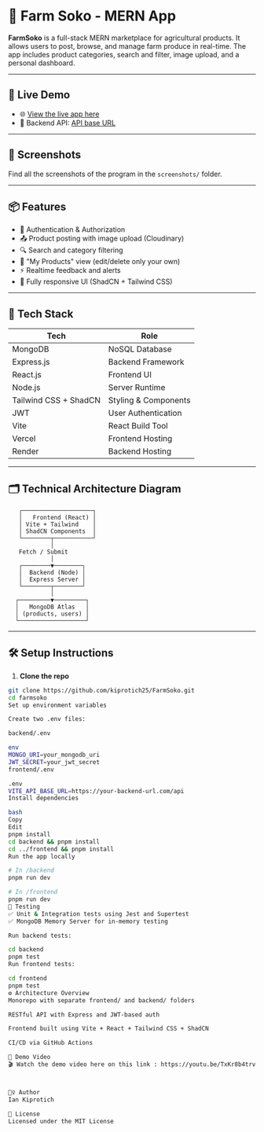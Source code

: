 # 🌽 Farm Soko - MERN App

**FarmSoko** is a full-stack MERN marketplace for agricultural products. It allows users to post, browse, and manage farm produce in real-time. The app includes product categories, search and filter, image upload, and a personal dashboard.

---

## 🚀 Live Demo

- 🌐 [View the live app here](https://farm-soko.vercel.app)  
- 🧠 Backend API: [API base URL](https://farm-soko-api.onrender.com)

---

## 📸 Screenshots

Find all the screenshots of the program in the `screenshots/` folder.

---

## 📦 Features

- 🔐 Authentication & Authorization  
- 📤 Product posting with image upload (Cloudinary)  
- 🔍 Search and category filtering  
- 🧾 "My Products" view (edit/delete only your own)  
- ⚡ Realtime feedback and alerts  
- 📱 Fully responsive UI (ShadCN + Tailwind CSS)

---

## 🧪 Tech Stack

| Tech                   | Role                  |
|------------------------|-----------------------|
| MongoDB                | NoSQL Database        |
| Express.js             | Backend Framework     |
| React.js               | Frontend UI           |
| Node.js                | Server Runtime        |
| Tailwind CSS + ShadCN  | Styling & Components  |
| JWT                    | User Authentication   |
| Vite                   | React Build Tool      |
| Vercel                 | Frontend Hosting      |
| Render                 | Backend Hosting       |

---

## 🗂️ Technical Architecture Diagram

 

       ┌────────────────────┐
       │   Frontend (React) │
       │ Vite + Tailwind    │
       │ ShadCN Components  │
       └────────┬───────────┘
                │
       Fetch / Submit
                │
       ┌────────▼────────┐
       │  Backend (Node) │
       │  Express Server │
       └────────┬────────┘
                │
      ┌─────────▼─────────┐
      │   MongoDB Atlas   │
      │ (products, users) │
      └───────────────────┘



---

## 🛠️ Setup Instructions

1. **Clone the repo**

```bash
git clone https://github.com/kiprotich25/FarmSoko.git
cd farmsoko
Set up environment variables

Create two .env files:

backend/.env

env
MONGO_URI=your_mongodb_uri
JWT_SECRET=your_jwt_secret
frontend/.env

.env
VITE_API_BASE_URL=https://your-backend-url.com/api
Install dependencies

bash
Copy
Edit
pnpm install
cd backend && pnpm install
cd ../frontend && pnpm install
Run the app locally

# In /backend
pnpm run dev

# In /frontend
pnpm run dev
🔬 Testing
✅ Unit & Integration tests using Jest and Supertest
✅ MongoDB Memory Server for in-memory testing

Run backend tests:

cd backend
pnpm test
Run frontend tests:

cd frontend
pnpm test
⚙️ Architecture Overview
Monorepo with separate frontend/ and backend/ folders

RESTful API with Express and JWT-based auth

Frontend built using Vite + React + Tailwind CSS + ShadCN

CI/CD via GitHub Actions

🎥 Demo Video
🎬 Watch the demo video here on this link : https://youtu.be/TxKr8b4trv0?feature=shared



🙋‍♀️ Author
Ian Kiprotich

🏁 License
Licensed under the MIT License




